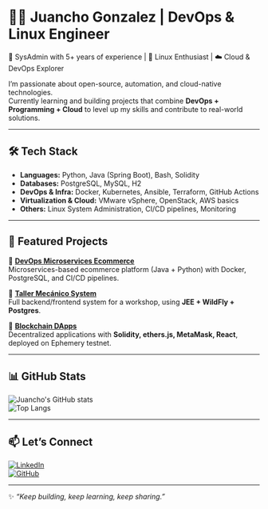 # 👨‍💻 Juancho Gonzalez | DevOps & Linux Engineer

🔧 SysAdmin with 5+ years of experience | 🐧 Linux Enthusiast | ☁️ Cloud & DevOps Explorer  

I’m passionate about open-source, automation, and cloud-native technologies.  
Currently learning and building projects that combine **DevOps + Programming + Cloud** to level up my skills and contribute to real-world solutions.

---

## 🛠️ Tech Stack

- **Languages:** Python, Java (Spring Boot), Bash, Solidity  
- **Databases:** PostgreSQL, MySQL, H2  
- **DevOps & Infra:** Docker, Kubernetes, Ansible, Terraform, GitHub Actions  
- **Virtualization & Cloud:** VMware vSphere, OpenStack, AWS basics  
- **Others:** Linux System Administration, CI/CD pipelines, Monitoring  

---

## 🚀 Featured Projects

🔹 [**DevOps Microservices Ecommerce**](https://github.com/JuanchoGonza98/devops-microservices-ecommerce)  
Microservices-based ecommerce platform (Java + Python) with Docker, PostgreSQL, and CI/CD pipelines.  

🔹 [**Taller Mecánico System**](https://github.com/JuanchoGonza98/taller-mecanico)  
Full backend/frontend system for a workshop, using **JEE + WildFly + Postgres**.  

🔹 [**Blockchain DApps**](https://github.com/JuanchoGonza98/blockchain-projects)  
Decentralized applications with **Solidity, ethers.js, MetaMask, React**, deployed on Ephemery testnet.  

---

## 📊 GitHub Stats

![Juancho's GitHub stats](https://github-readme-stats.vercel.app/api?username=JuanchoGonza98&show_icons=true&theme=tokyonight)  
![Top Langs](https://github-readme-stats.vercel.app/api/top-langs/?username=JuanchoGonza98&layout=compact&theme=tokyonight)

---

## 📫 Let’s Connect

[![LinkedIn](https://img.shields.io/badge/LinkedIn-blue?logo=linkedin)](https://www.linkedin.com/in/juan-andres-gonzalez-arevalos-75808a1b2)  
[![GitHub](https://img.shields.io/badge/GitHub-black?logo=github)](https://github.com/JuanchoGonza98)  

---

✨ *“Keep building, keep learning, keep sharing.”*
